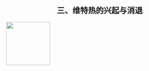 ## <center> 三、维特热的兴起与消退

<img src="https://upload.wikimedia.org/wikipedia/commons/thumb/4/44/Johann_Heinrich_Wilhelm_Tischbein_-_Goethe_in_der_roemischen_Campagna.jpg/1280px-Johann_Heinrich_Wilhelm_Tischbein_-_Goethe_in_der_roemischen_Campagna.jpg" width="118">